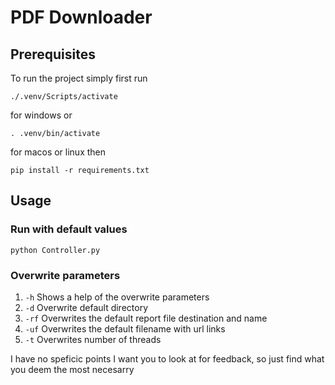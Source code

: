# PDF Downloader

## Prerequisites
To run the project simply first run
```
./.venv/Scripts/activate
```
for windows or
```
. .venv/bin/activate
```
for macos or linux
then
```
pip install -r requirements.txt
```

## Usage
### Run with default values
```
python Controller.py
```

### Overwrite parameters
1. ` -h ` Shows a help of the overwrite parameters
2. `-d` Overwrite default directory
3. `-rf` Overwrites the default report file destination and name
3. `-uf` Overwrites the default filename with url links
4. `-t` Overwrites number of threads


I have no speficic points I want you to look at for feedback, so just find what you deem the most necesarry
